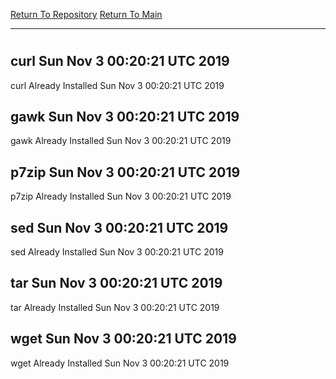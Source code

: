 [Return To Repository](https://github.com/deathbybandaid/piholeparser/)
[Return To Main](https://github.com/deathbybandaid/piholeparser/blob/master/RecentRunLogs/Mainlog.md)
____________________________________
# 
## curl Sun Nov 3 00:20:21 UTC 2019
curl Already Installed Sun Nov 3 00:20:21 UTC 2019
## gawk Sun Nov 3 00:20:21 UTC 2019
gawk Already Installed Sun Nov 3 00:20:21 UTC 2019
## p7zip Sun Nov 3 00:20:21 UTC 2019
p7zip Already Installed Sun Nov 3 00:20:21 UTC 2019
## sed Sun Nov 3 00:20:21 UTC 2019
sed Already Installed Sun Nov 3 00:20:21 UTC 2019
## tar Sun Nov 3 00:20:21 UTC 2019
tar Already Installed Sun Nov 3 00:20:21 UTC 2019
## wget Sun Nov 3 00:20:21 UTC 2019
wget Already Installed Sun Nov 3 00:20:21 UTC 2019
